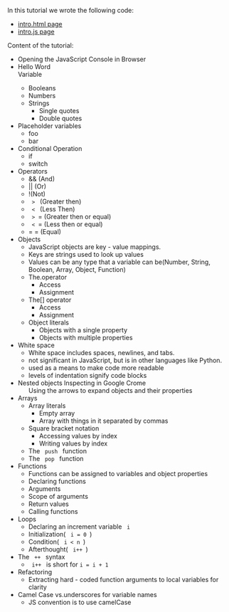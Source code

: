 In this tutorial we wrote the following code:

<ul>
<li> <a href="https://github.com/girishdubey/GD-Screen/blob/master/introToJS/intro.html">intro.html page</a> </li>
<li> <a href="https://github.com/girishdubey/GD-Screen/blob/master/introToJS/intro.js">intro.js page</a> </li>
</ul>

Content of the tutorial:

<ul>
<li> Opening the JavaScript Console in Browser </li> <li> Hello Word </li> </li>Variable <ul>
<li> Booleans </li> <li> Numbers </li> <li> Strings <ul>
<li> Single quotes </li> <li> Double quotes </li> </ul> </li> </ul> </li> <li> Placeholder variables <ul>
<li> foo </li> <li> bar </li> </ul> </li> <li> Conditional Operation <ul>
<li>if </li> 
<li>switch </li> </ul> </li> <li> Operators <ul>
<li> && (And) </li> <li> || (Or) </li> <li> !(Not) </li> <li> <code> &gt; </code>  (Greater then)</li >
<li> <code> &lt; </code>  (Less Then)</li >
<li> <code> &gt; </code>=  (Greater then or equal)</li >
<li> <code> &lt; </code>=  (Less then or equal)</li >
<li>= = (Equal) </li> </ul> </li> <li> Objects <ul>
    <li> JavaScript objects are key - value mappings. </li> <li> Keys are strings used to look up values </li> <li> Values can be any type that a variable can be(Number, String, Boolean, Array, Object, Function) </li> <li> The.operator <ul>
    <li> Access </li> <li> Assignment </li> </ul> </li> <li> The[] operator <ul>
    <li> Access </li> <li> Assignment </li> </ul> </li> <li> Object literals <ul>
    <li> Objects with a single property </li> <li> Objects with multiple properties </li> </ul> </li> </ul> </li> <li> White space <ul>
    <li> White space includes spaces, newlines, and tabs. </li> <li> not significant in JavaScript, but is in other languages like Python. </li> <li> used as a means to make code more readable </li> <li> levels of indentation signify code blocks </li> </ul> </li> <li> Nested objects Inspecting in Google Crome <ul>
    </li>Using the arrows to expand objects and their properties</li >
    </ul> </li> <li> Arrays

<ul>
<li> Array literals

<ul>
<li> Empty array </li> <li> Array with things in it separated by commas </li> </ul></li >
<li> Square bracket notation

<ul>
<li> Accessing values by index </li> <li> Writing values by index </li> </ul></li >
<li> The <code > push </code> function</li >
<li> The <code > pop </code> function</li >
</ul> </li> <li> Functions

<ul>
<li> Functions can be assigned to variables and object properties </li> <li> Declaring functions </li> <li> Arguments </li> <li> Scope of arguments </li> <li> Return values </li> <li> Calling functions </li> </ul></li >
    <li> Loops <ul>
    <li> Declaring an increment variable <code> i </code></li >
    <li> Initialization( <code> i = 0 </code>)</li >
        <li> Condition( <code> i &lt; n </code>)</li >
            <li> Afterthought( <code> i++ </code>)</li >
                </ul></li >
                <li> The <code> ++ </code> syntax
                <ul>
                <li> <code> i++ </code> is short for <code>i = i + 1</code > </li> </ul></li >
                <li> Refactoring
                <ul>
                <li> Extracting hard - coded
                function arguments to local variables
                for clarity </li> </ul></li >
                <li> Camel Case vs.underscores
                for variable names
                <ul>
                <li> JS convention is to use camelCase </li> </ul></li >
                </ul>
